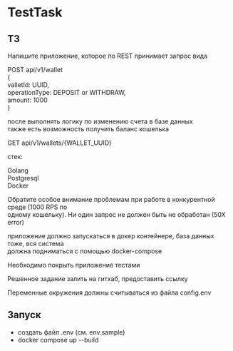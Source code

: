 # TestTask

## ТЗ
Напишите приложение, которое по REST принимает запрос вида  

POST api/v1/wallet  
{  
valletId: UUID,  
operationType: DEPOSIT or WITHDRAW,  
amount: 1000  
}  

после выполнять логику по изменению счета в базе данных  
также есть возможность получить баланс кошелька  

GET api/v1/wallets/{WALLET_UUID}  

стек: 

Golang  
Postgresql  
Docker

Обратите особое внимание проблемам при работе в конкурентной среде (1000 RPS по  
одному кошельку). Ни один запрос не должен быть не обработан (50Х error)  

приложение должно запускаться в докер контейнере, база данных тоже, вся система  
должна подниматься с помощью docker-compose  

Необходимо покрыть приложение тестами  

Решенное задание залить на гитхаб, предоставить ссылку  

Переменные окружения должны считываться из файла config.env  

## Запуск
- создать файл .env (см. env.sample)
- docker compose up --build
